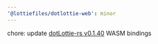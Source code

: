 ```yaml
---
'@lottiefiles/dotlottie-web': minor
---
```


chore: update [dotLottie-rs v0.1.40](https://github.com/LottieFiles/dotlottie-rs/releases/tag/v0.1.40) WASM bindings
